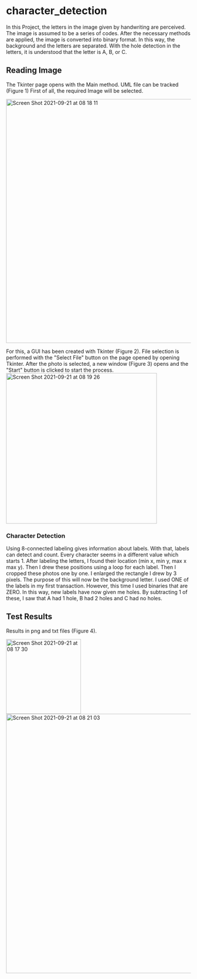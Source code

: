 # character_detection
 
In this Project, the letters in the image given by handwriting are perceived. The image is assumed to be a series of codes. After the necessary methods are applied, the image is converted into binary format. In this way, the background and the letters are separated. With the hole detection in the letters, it is understood that the letter is A, B, or C.

## Reading Image

The Tkinter page opens with the Main method. UML file can be tracked (Figure 1)
First of all, the required Image will be selected.

<img width="666" alt="Screen Shot 2021-09-21 at 08 18 11" src="https://user-images.githubusercontent.com/44753206/134115424-0ed6ec47-a7a5-4cb2-87a4-722379ae933e.png">


For this, a GUI has been created with Tkinter (Figure 2). File selection is performed with the "Select File" button on the page opened by opening Tkinter. After the photo is selected, a new window (Figure 3) opens and the "Start" button is clicked to start the process.
<img width="411" alt="Screen Shot 2021-09-21 at 08 19 26" src="https://user-images.githubusercontent.com/44753206/134115612-2ec053dd-3294-4612-b994-046c9a23fa59.png">



### Character Detection

Using 8-connected labeling gives information about labels. With that, labels can detect and count. Every character seems in a different value which starts 1. After labeling the letters, I found their location (min x, min y, max x max y). Then I drew these positions using a loop for each label. Then I cropped these photos one by one. I enlarged the rectangle I drew by 3 pixels. The purpose of this will now be the background letter. I used ONE of the labels in my first transaction. However, this time I used binaries that are ZERO. In this way, new labels have now given me holes. By subtracting 1 of these, I saw that A had 1 hole, B had 2 holes and C had no holes.


## Test Results


Results in png and txt files (Figure 4).

<img width="204" alt="Screen Shot 2021-09-21 at 08 17 30" src="https://user-images.githubusercontent.com/44753206/134115322-af3585fb-98ed-426e-9721-42ea7e1647a5.png">

<img width="708" alt="Screen Shot 2021-09-21 at 08 21 03" src="https://user-images.githubusercontent.com/44753206/134115639-d45539c4-a86f-4f98-b9ff-16bc694818f9.png">


